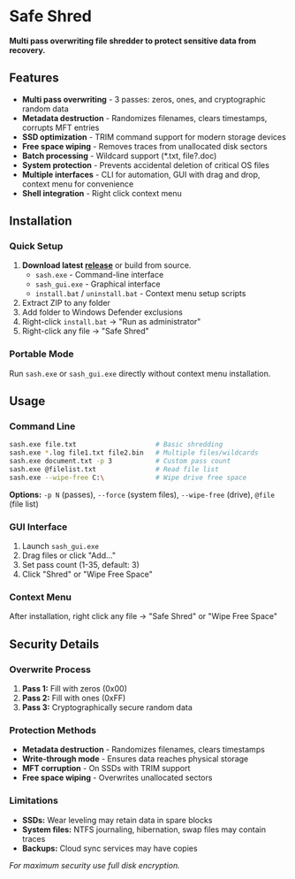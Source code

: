 # Safe Shred

**Multi pass overwriting file shredder to protect sensitive data from recovery.**

## Features

- **Multi pass overwriting** - 3 passes: zeros, ones, and cryptographic random data
- **Metadata destruction** - Randomizes filenames, clears timestamps, corrupts MFT entries
- **SSD optimization** - TRIM command support for modern storage devices
- **Free space wiping** - Removes traces from unallocated disk sectors
- **Batch processing** - Wildcard support (*.txt, file?.doc)
- **System protection** - Prevents accidental deletion of critical OS files
- **Multiple interfaces** - CLI for automation, GUI with drag and drop, context menu for convenience
- **Shell integration** - Right click context menu

## Installation

### Quick Setup

1. **Download latest [release](https://github.com/rmguney/safe-shred/releases)** or build from source.
    - `sash.exe` - Command-line interface
    - `sash_gui.exe` - Graphical interface  
    - `install.bat` / `uninstall.bat` - Context menu setup scripts
2. Extract ZIP to any folder
3. Add folder to Windows Defender exclusions
4. Right-click `install.bat` → "Run as administrator"
5. Right-click any file → "Safe Shred"

### Portable Mode

Run `sash.exe` or `sash_gui.exe` directly without context menu installation.

## Usage

### Command Line

```bash
sash.exe file.txt                    # Basic shredding
sash.exe *.log file1.txt file2.bin   # Multiple files/wildcards  
sash.exe document.txt -p 3           # Custom pass count
sash.exe @filelist.txt               # Read file list
sash.exe --wipe-free C:\             # Wipe drive free space
```

**Options:** `-p N` (passes), `--force` (system files), `--wipe-free` (drive), `@file` (file list)

### GUI Interface

1. Launch `sash_gui.exe`
2. Drag files or click "Add..."
3. Set pass count (1-35, default: 3)
4. Click "Shred" or "Wipe Free Space"

### Context Menu

After installation, right click any file → "Safe Shred" or "Wipe Free Space"

## Security Details

### Overwrite Process

1. **Pass 1:** Fill with zeros (0x00)
2. **Pass 2:** Fill with ones (0xFF)  
3. **Pass 3:** Cryptographically secure random data

### Protection Methods

- **Metadata destruction** - Randomizes filenames, clears timestamps
- **Write-through mode** - Ensures data reaches physical storage
- **MFT corruption** - On SSDs with TRIM support
- **Free space wiping** - Overwrites unallocated sectors

### Limitations

- **SSDs:** Wear leveling may retain data in spare blocks
- **System files:** NTFS journaling, hibernation, swap files may contain traces
- **Backups:** Cloud sync services may have copies

*For maximum security use full disk encryption.*
